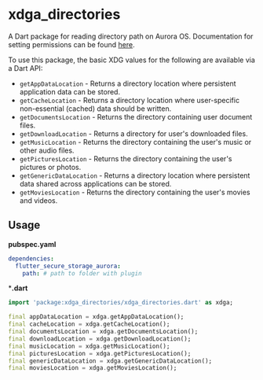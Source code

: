 # xdga_directories

A Dart package for reading directory path on Aurora OS.
Documentation for setting permissions can be found [here](https://developer.auroraos.ru/doc/software_development/reference/user_data).

To use this package, the basic XDG values for the following are available via a Dart API:

- `getAppDataLocation` - Returns a directory location where persistent application data can be stored.
- `getCacheLocation` - Returns a directory location where user-specific non-essential (cached) data should be written.
- `getDocumentsLocation` - Returns the directory containing user document files.
- `getDownloadLocation` - Returns a directory for user's downloaded files.
- `getMusicLocation` - Returns the directory containing the user's music or other audio files.
- `getPicturesLocation` - Returns the directory containing the user's pictures or photos.
- `getGenericDataLocation` - Returns a directory location where persistent data shared across applications can be stored.
- `getMoviesLocation` - Returns the directory containing the user's movies and videos.

## Usage

**pubspec.yaml**

```yaml
dependencies:
  flutter_secure_storage_aurora:
    path: # path to folder with plugin
```

***.dart**

```dart
import 'package:xdga_directories/xdga_directories.dart' as xdga;

final appDataLocation = xdga.getAppDataLocation();
final cacheLocation = xdga.getCacheLocation();
final documentsLocation = xdga.getDocumentsLocation();
final downloadLocation = xdga.getDownloadLocation();
final musicLocation = xdga.getMusicLocation();
final picturesLocation = xdga.getPicturesLocation();
final genericDataLocation = xdga.getGenericDataLocation();
final moviesLocation = xdga.getMoviesLocation();
```
